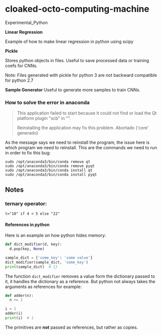# cloaked-octo-computing-machine
Experimental_Python


**Linear Regression**

Example of how to make linear regression in python using scipy


**Pickle**

Stores python objects in files.
Useful to save processed data or training coefs for CNNs.

Note: Files generated with pickle for python 3 are not backward compatible for python 2.7

**Sample Generator**
Useful to generate more samples to train CNNs.



### How to solve the error in anaconda 

> This application failed to start because it could not find or load the Qt platform plugin "xcb"
>in "".
> 
>Reinstalling the application may fix this problem.
>Abortado ('core' generado)


As the message says we need to reinstall the program, the issue here is which program we need to reinstall.
This are the commands we need to run in order to fix this bug:

```
sudo /opt/anaconda3/bin/conda remove qt
sudo /opt/anaconda3/bin/conda remove pyqt
sudo /opt/anaconda3/bin/conda install qt
sudo /opt/anaconda3/bin/conda install pyqt
```

## Notes 

### ternary operator:
```
t="10" if 4 < 5 else "22"
```


#### References in python

Here is an example on how python hides memory:
```python
def dict_modifier(d, key):
  d.pop(key, None)

sample_dict = {'some_key': 'some value'}
dict_modifier(sample_dict, 'some_key')
print(sample_dict)  # {}
```

The function `dict_modifier` removes a value form the dictionary passed to it, it handles the dictionary as a reference.
But python not always takes the arguments as references for example:
```python
def adder(n):
  n += 1

i = 1
adder(i)
print(i)  # 1
```
The primitives are **not** passed as references, but rather as copies.




